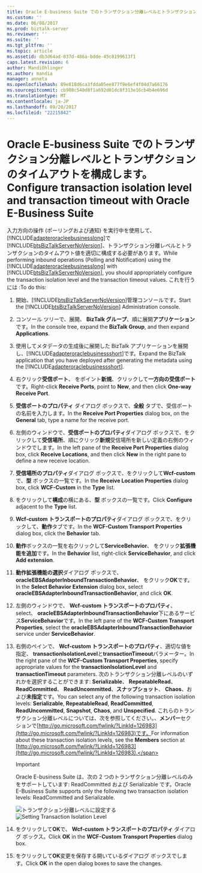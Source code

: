 ```yaml
---
title: Oracle E-business Suite でのトランザクション分離レベルとトランザクションのタイムアウトの構成 |Microsoft ドキュメント
ms.custom: ''
ms.date: 06/08/2017
ms.prod: biztalk-server
ms.reviewer: ''
ms.suite: ''
ms.tgt_pltfrm: ''
ms.topic: article
ms.assetid: db3d64ad-037d-486a-bdde-45c8199613f1
caps.latest.revision: 6
author: MandiOhlinger
ms.author: mandia
manager: anneta
ms.openlocfilehash: 89e818d6ca3fdda05ee877f9e6ef4f04d7a66176
ms.sourcegitcommit: cb908c540d8f1a692d01dc8f313e16cb4b4e696d
ms.translationtype: MT
ms.contentlocale: ja-JP
ms.lasthandoff: 09/20/2017
ms.locfileid: "22215842"
---
```

# <a name="configure-transaction-isolation-level-and-transaction-timeout-with-oracle-e-business-suite"></a><span data-ttu-id="3c047-102">Oracle E-business Suite でのトランザクション分離レベルとトランザクションのタイムアウトを構成します。</span><span class="sxs-lookup"><span data-stu-id="3c047-102">Configure transaction isolation level and transaction timeout with Oracle E-Business Suite</span></span>
<span data-ttu-id="3c047-103">入力方向の操作 (ポーリングおよび通知) を実行中を使用して、[!INCLUDE[adapteroracleebusinesslong](../../includes/adapteroracleebusinesslong-md.md)]で[!INCLUDE[btsBizTalkServerNoVersion](../../includes/btsbiztalkservernoversion-md.md)]、トランザクション分離レベルとトランザクションのタイムアウト値を適切に構成する必要があります。</span><span class="sxs-lookup"><span data-stu-id="3c047-103">While performing inbound operations (Polling and Notification) using the [!INCLUDE[adapteroracleebusinesslong](../../includes/adapteroracleebusinesslong-md.md)] with [!INCLUDE[btsBizTalkServerNoVersion](../../includes/btsbiztalkservernoversion-md.md)], you should appropriately configure the transaction isolation level and the transaction timeout values.</span></span> <span data-ttu-id="3c047-104">これを行うには :</span><span class="sxs-lookup"><span data-stu-id="3c047-104">To do this:</span></span>  
  
1.  <span data-ttu-id="3c047-105">開始、[!INCLUDE[btsBizTalkServerNoVersion](../../includes/btsbiztalkservernoversion-md.md)]管理コンソールです。</span><span class="sxs-lookup"><span data-stu-id="3c047-105">Start the [!INCLUDE[btsBizTalkServerNoVersion](../../includes/btsbiztalkservernoversion-md.md)] Administration console.</span></span>  
  
2.  <span data-ttu-id="3c047-106">コンソール ツリーで、展開、 **BizTalk グループ**、順に展開**アプリケーション**です。</span><span class="sxs-lookup"><span data-stu-id="3c047-106">In the console tree, expand the **BizTalk Group**, and then expand **Applications**.</span></span>  
  
3.  <span data-ttu-id="3c047-107">使用してメタデータの生成後に展開した BizTalk アプリケーションを展開し、[!INCLUDE[adapteroraclebusinessshort](../../includes/adapteroraclebusinessshort-md.md)]です。</span><span class="sxs-lookup"><span data-stu-id="3c047-107">Expand the BizTalk application that you have deployed after generating the metadata using the [!INCLUDE[adapteroraclebusinessshort](../../includes/adapteroraclebusinessshort-md.md)].</span></span>  
  
4.  <span data-ttu-id="3c047-108">右クリック**受信ポート**、 をポイント**新規**、クリックして**一方向の受信ポート**です。</span><span class="sxs-lookup"><span data-stu-id="3c047-108">Right-click **Receive Ports**, point to **New**, and then click **One-way Receive Port**.</span></span>  
  
5.  <span data-ttu-id="3c047-109">**受信ポートのプロパティ** ダイアログ ボックスで、**全般** タブで、受信ポートの名前を入力します。</span><span class="sxs-lookup"><span data-stu-id="3c047-109">In the **Receive Port Properties** dialog box, on the **General** tab, type a name for the receive port.</span></span>  
  
6.  <span data-ttu-id="3c047-110">左側のウィンドウで、**受信ポートのプロパティ**ダイアログ ボックスで、をクリックして**受信場所**、順にクリック**新規**受信場所を新しい定義の右側のウィンドウでします。</span><span class="sxs-lookup"><span data-stu-id="3c047-110">In the left pane of the **Receive Port Properties** dialog box, click **Receive Locations**, and then click **New** in the right pane to define a new receive location.</span></span>  
  
7.  <span data-ttu-id="3c047-111">**受信場所のプロパティ**ダイアログ ボックスで、をクリックして**Wcf-custom**で、**型** ボックスの一覧です。</span><span class="sxs-lookup"><span data-stu-id="3c047-111">In the **Receive Location Properties** dialog box, click **WCF-Custom** in the **Type** list.</span></span>  
  
8.  <span data-ttu-id="3c047-112">をクリックして**構成**の横にある、**型** ボックスの一覧です。</span><span class="sxs-lookup"><span data-stu-id="3c047-112">Click **Configure** adjacent to the **Type** list.</span></span>  
  
9. <span data-ttu-id="3c047-113">**Wcf-custom トランスポートのプロパティ**ダイアログ ボックスで、をクリックして、**動作**タブです。</span><span class="sxs-lookup"><span data-stu-id="3c047-113">In the **WCF-Custom Transport Properties** dialog box, click the **Behavior** tab.</span></span>  
  
10. <span data-ttu-id="3c047-114">**動作**ボックスの一覧を右クリックして**ServiceBehavior**、 をクリック**拡張機能を追加**です。</span><span class="sxs-lookup"><span data-stu-id="3c047-114">In the **Behavior** list, right-click **ServiceBehavior**, and click **Add extension**.</span></span>  
  
11. <span data-ttu-id="3c047-115">**動作拡張機能の選択**ダイアログ ボックスで、 **oracleEBSAdapterInboundTransactionBehavior**、 をクリック**OK**です。</span><span class="sxs-lookup"><span data-stu-id="3c047-115">In the **Select Behavior Extension** dialog box, select **oracleEBSAdapterInboundTransactionBehavior**, and click **OK**.</span></span>  
  
12. <span data-ttu-id="3c047-116">左側のウィンドウで、 **Wcf-custom トランスポートのプロパティ**、select、 **oracleEBSAdapterInboundTransactionBehavior**下にあるサービス**ServiceBehavior**です。</span><span class="sxs-lookup"><span data-stu-id="3c047-116">In the left pane of the **WCF-Custom Transport Properties**, select the **oracleEBSAdapterInboundTransactionBehavior** service under **ServiceBehavior**.</span></span>  
  
13. <span data-ttu-id="3c047-117">右側のペインで、 **Wcf-custom トランスポートのプロパティ**、適切な値を指定、 **transactionIsolationLevel**と**transactionTimeout**パラメーター。</span><span class="sxs-lookup"><span data-stu-id="3c047-117">In the right pane of the **WCF-Custom Transport Properties**, specify appropriate values for the **transactionIsolationLevel** and **transactionTimeout** parameters.</span></span> <span data-ttu-id="3c047-118">次のトランザクション分離レベルのいずれかを選択することができます: **Serializable**、 **RepeatableRead**、 **ReadCommitted**、 **ReadUncommitted**、**スナップショット**、 **Chaos**、および**未指定**です。</span><span class="sxs-lookup"><span data-stu-id="3c047-118">You can select any of the following transaction isolation levels: **Serializable**, **RepeatableRead**, **ReadCommitted**, **ReadUncommitted**, **Snapshot**, **Chaos**, and **Unspecified**.</span></span> <span data-ttu-id="3c047-119">これらのトランザクション分離レベルについては、次を参照してください。、**メンバー**セクションで[http://go.microsoft.com/fwlink/?LinkId=126983](http://go.microsoft.com/fwlink/?LinkId=126983)です。</span><span class="sxs-lookup"><span data-stu-id="3c047-119">For information about these transaction isolation levels, see the **Members** section at [http://go.microsoft.com/fwlink/?LinkId=126983](http://go.microsoft.com/fwlink/?LinkId=126983).</span></span>  
  
    > [!IMPORTANT]
    >  <span data-ttu-id="3c047-120">Oracle E-business Suite は、次の 2 つのトランザクション分離レベルのみをサポートしています: ReadCommitted および Serializable です。</span><span class="sxs-lookup"><span data-stu-id="3c047-120">Oracle E-Business Suite supports only the following two transaction isolation levels: ReadCommitted and Serializable.</span></span>  
  
     <span data-ttu-id="3c047-121">![トランザクション分離レベルに設定する](../../adapters-and-accelerators/adapter-oracle-ebs/media/2bafbb9d-4daa-43c0-abcb-35220e6a3cb5.gif "2bafbb9d-4daa-43c0-abcb-35220e6a3cb5")</span><span class="sxs-lookup"><span data-stu-id="3c047-121">![Setting Transaction Isolation Level](../../adapters-and-accelerators/adapter-oracle-ebs/media/2bafbb9d-4daa-43c0-abcb-35220e6a3cb5.gif "2bafbb9d-4daa-43c0-abcb-35220e6a3cb5")</span></span>  
  
14. <span data-ttu-id="3c047-122">をクリックして**OK**で、 **Wcf-custom トランスポートのプロパティ** ダイアログ ボックス。</span><span class="sxs-lookup"><span data-stu-id="3c047-122">Click **OK** in the **WCF-Custom Transport Properties** dialog box.</span></span>  
  
15. <span data-ttu-id="3c047-123">をクリックして**OK**変更を保存する開いているダイアログ ボックスでします。</span><span class="sxs-lookup"><span data-stu-id="3c047-123">Click **OK** in the open dialog boxes to save the changes.</span></span>